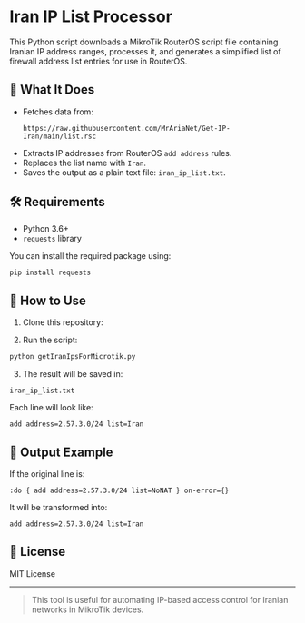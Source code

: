 # Iran IP List Processor

This Python script downloads a MikroTik RouterOS script file containing Iranian IP address ranges, processes it, and generates a simplified list of firewall address list entries for use in RouterOS.

## 📌 What It Does

- Fetches data from:
  ```
  https://raw.githubusercontent.com/MrAriaNet/Get-IP-Iran/main/list.rsc
  ```
- Extracts IP addresses from RouterOS `add address` rules.
- Replaces the list name with `Iran`.
- Saves the output as a plain text file: `iran_ip_list.txt`.

## 🛠️ Requirements

- Python 3.6+
- `requests` library

You can install the required package using:

```bash
pip install requests
```

## 🚀 How to Use

1. Clone this repository:


2. Run the script:

```bash
python getIranIpsForMicrotik.py
```

3. The result will be saved in:

```
iran_ip_list.txt
```

Each line will look like:

```
add address=2.57.3.0/24 list=Iran
```

## 📂 Output Example

If the original line is:

```
:do { add address=2.57.3.0/24 list=NoNAT } on-error={}
```

It will be transformed into:

```
add address=2.57.3.0/24 list=Iran
```

## 📄 License

MIT License

---

> This tool is useful for automating IP-based access control for Iranian networks in MikroTik devices.
